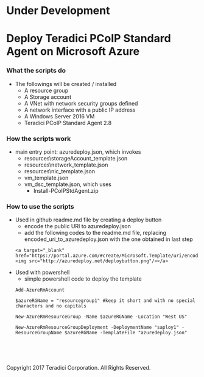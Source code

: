 # Under Development

# Deploy Teradici PCoIP Standard Agent on Microsoft Azure

### What the scripts do
- The followings will be created / installed 
	* A resource group
	* A Storage account
	* A VNet with network security groups defined
	* A network interface with a public IP address
	* A Windows Server 2016 VM
	* Teradici PCoIP Standard Agent 2.8

### How the scripts work
- main entry point: azuredeploy.json, which invokes
	* resources\storageAccount_template.json
	* resources\network_template.json
	* resources\nic_template.json
	* vm_template.json
	* vm_dsc_template.json, which uses
	  * Install-PCoIPStdAgent.zip

### How to use the scripts
- Used in github readme.md file by creating a deploy button
	* encode the public URI to azuredeploy.json
	* add the following codes to the readme.md file, replacing encoded_uri_to_azuredeploy.json with the one obtained in last step
	```
    <a target="_blank" href="https://portal.azure.com/#create/Microsoft.Template/uri/encoded_uri_to_azuredeploy.json"><img src="http://azuredeploy.net/deploybutton.png"/></a>    
    ```
- Used with powershell
	* simple powershell code to deploy the template
    ```
	Add-AzureRmAccount

	$azureRGName = "resourcegroup1" #keep it short and with no special characters and no capitals

	New-AzureRmResourceGroup -Name $azureRGName -Location "West US"

	New-AzureRmResourceGroupDeployment -DeploymentName "saploy1" -ResourceGroupName $azureRGName -TemplateFile "azuredeploy.json"
    ```

  
<p>&nbsp;</p>
<p>&nbsp;</p>
Copyright 2017 Teradici Corporation. All Rights Reserved.